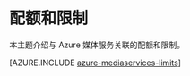 <properties
    pageTitle="媒体服务配额和限制 | Azure"
    description="本主题介绍与 Azure 媒体服务关联的配额和限制。"
    services="media-services"
    documentationcenter=""
    author="juliako"
    manager="erikre"
    editor=""
    translationtype="Human Translation" />
<tags
    ms.assetid="d4c43afd-dba8-40a2-ad92-6de54152f7ec"
    ms.service="media-services"
    ms.workload="media"
    ms.tgt_pltfrm="na"
    ms.devlang="na"
    ms.topic="article"
    ms.date="03/05/2017"
    wacn.date="04/24/2017"
    ms.author="juliako"
    ms.sourcegitcommit="a114d832e9c5320e9a109c9020fcaa2f2fdd43a9"
    ms.openlocfilehash="99165d26539d6187a1a5c1211668f340226fc55b"
    ms.lasthandoff="04/14/2017" />

# <a name="quotas-and-limitations"></a>配额和限制
本主题介绍与 Azure 媒体服务关联的配额和限制。

[AZURE.INCLUDE [azure-mediaservices-limits](../../includes/azure-mediaservices-limits.md)]

